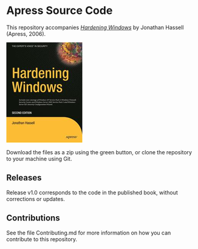 # Apress Source Code

This repository accompanies [*Hardening Windows*](http://www.apress.com/9781590595398) by Jonathan Hassell (Apress, 2006).

![Cover image](9781590595398.jpg)

Download the files as a zip using the green button, or clone the repository to your machine using Git.

## Releases

Release v1.0 corresponds to the code in the published book, without corrections or updates.

## Contributions

See the file Contributing.md for more information on how you can contribute to this repository.
